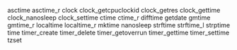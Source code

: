 asctime
asctime_r
clock
clock_getcpuclockid
clock_getres
clock_gettime
clock_nanosleep
clock_settime
ctime
ctime_r
difftime
getdate
gmtime
gmtime_r
localtime
localtime_r
mktime
nanosleep
strftime
strftime_l
strptime
time
timer_create
timer_delete
timer_getoverrun
timer_gettime
timer_settime
tzset
